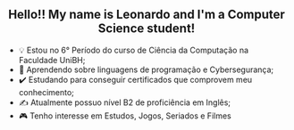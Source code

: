 <h2 align="center">Hello!! My name is Leonardo and I'm a Computer Science student!</h2>

- 💡 Estou no 6° Período do curso de Ciência da Computação na Faculdade UniBH;
- 📜 Aprendendo sobre linguagens de programação e Cybersegurança;
- ✔️ Estudando para conseguir certificados que comprovem meu conhecimento;
- ✍️ Atualmente possuo nível B2 de proficiência em Inglês;
- 🎮 Tenho interesse em Estudos, Jogos, Seriados e Filmes 
